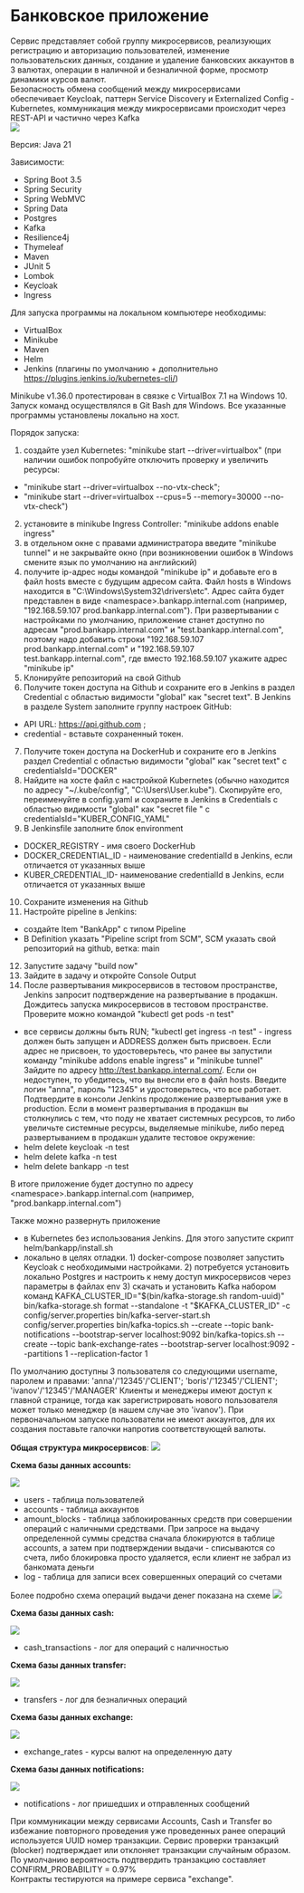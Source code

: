 
# Банковское приложение

Сервис представляет собой группу микросервисов, реализующих регистрацию и авторизацию пользователей, изменение
пользовательских данных, создание и удаление банковских аккаунтов в 3 валютах, операции в наличной и безналичной форме, 
просмотр динамики курсов валют.  
Безопасность обмена сообщений между микросервисами обеспечивает Keycloak, паттерн Service Discovery и 
Externalized Config - Kubernetes, коммуникация между микросервисами происходит через REST-API и частично через Kafka   
![](/readme/front.png)


Версия: Java 21

Зависимости: 
* Spring Boot 3.5 
* Spring Security
* Spring WebMVC
* Spring Data
* Postgres
* Kafka
* Resilience4j
* Thymeleaf
* Maven
* JUnit 5
* Lombok
* Keycloak
* Ingress

Для запуска программы на локальном компьютере необходимы: 
* VirtualBox
* Minikube
* Maven
* Helm
* Jenkins (плагины по умолчанию + дополнительно https://plugins.jenkins.io/kubernetes-cli/)

Minikube v1.36.0 протестирован в связке с VirtualBox 7.1 на Windows 10. Запуск команд осуществлялся в Git Bash для Windows.
Все указанные программы установлены локально на хост. 

Порядок запуска: 
1) создайте узел Kubernetes: "minikube start --driver=virtualbox" 
(при наличии ошибок попробуйте отключить проверку и увеличить ресурсы:
  * "minikube start --driver=virtualbox --no-vtx-check";
  * "minikube start --driver=virtualbox --cpus=5 --memory=30000 --no-vtx-check")
2) установите в minikube Ingress Controller: "minikube addons enable ingress"
3) в отдельном окне с правами администратора введите "minikube tunnel" и не закрывайте окно
(при возникновении ошибок в Windows смените язык по умолчанию на английский)
4) получите ip-aдрес ноды командой "minikube ip" и добавьте его в файл hosts вместе с будущим адресом сайта.
Файл hosts в Windows находится в "C:\Windows\System32\drivers\etc".
Адрес сайта будет представлен в виде \<namespace\>.bankapp.internal.com (например, "192.168.59.107 prod.bankapp.internal.com").
При развертывании с настройками по умолчанию, приложение станет доступно 
по адресам "prod.bankapp.internal.com" и "test.bankapp.internal.com", поэтому надо добавить строки
"192.168.59.107 prod.bankapp.internal.com" и "192.168.59.107 test.bankapp.internal.com", где вместо 192.168.59.107 укажите 
адрес "minikube ip"
5) Клонируйте репозиторий на свой Github  
6) Получите токен доступа на Github и сохраните его в Jenkins в раздел Credential с областью видимости "global" как 
"secret text". В Jenkins в разделе System заполните группу настроек GitHub: 
* API URL:  https://api.github.com ; 
* credential - вставьте сохраненный токен. 
7) Получите токен доступа на DockerHub и сохраните его в Jenkins раздел Credential с областью видимости "global" как
   "secret text" с credentialsId="DOCKER"
8) Найдите на хосте файл с настройкой Kubernetes (обычно находится по адресу "~/.kube/config", "C:\Users\User\.kube"). 
Скопируйте его, переименуйте в config.yaml и сохраните в Jenkins в Credentials с областью видимости "global" 
как "secret file " с credentialsId="KUBER_CONFIG_YAML"    
9) В Jenkinsfile заполните блок environment 
* DOCKER_REGISTRY - имя своего DockerHub 
* DOCKER_CREDENTIAL_ID - наименование credentialId в Jenkins, если отличается от указанных выше
* KUBER_CREDENTIAL_ID- наименование credentialId в Jenkins, если отличается от указанных выше
10) Сохраните изменения на Github
11) Настройте pipeline в Jenkins:
* создайте Item "BankApp" с типом Pipeline
* В Definition указать "Pipeline script from SCM", SCM указать свой репозиторий на github, ветка: main
12) Запустите задачу "build now"
13) Зайдите в задачу и откройте Console Output 
14) После развертывания микросервисов в тестовом пространстве, Jenkins запросит подтверждение на развертывание в продакшн. 
Дождитесь запуска микросервисов в тестовом пространстве. Проверите можно командой "kubectl get pods -n test"
- все сервисы должны быть RUN; "kubectl get ingress -n test" - ingress должен быть запущен и ADDRESS должен быть присвоен.
Если адрес не присвоен, то удостоверьтесь, что ранее вы запустили команду "minikube addons enable ingress" и "minikube tunnel"
Зайдите по адресу http://test.bankapp.internal.com/. Если он недоступен, то убедитесь, что вы внесли его в файл hosts. 
Введите логин "anna", пароль "12345" и удостоверьтесь, что все работает. 
Подтвердите в консоли Jenkins продолжение развертывания уже в production. Если в момент развертывания в продакшн вы столкнулись
с тем, что поду не хватает системных ресурсов, то либо увеличьте системные ресурсы, выделяемые minikube,
либо перед развертыванием в продакшн удалите тестовое окружение:
- helm delete keycloak -n test
- helm delete kafka -n test
- helm delete bankapp -n test

В итоге приложение будет доступно по адресу \<namespace\>.bankapp.internal.com (например, "prod.bankapp.internal.com")

Также можно развернуть приложение 
* в Kubernetes без использования Jenkins. Для этого запустите скрипт helm/bankapp/install.sh
* локально в целях отладки. 1) docker-compose позволяет запустить Keycloak с необходимыми настройками. 2) потребуется 
установить локально Postgres и настроить к нему доступ микросервисов через параметры в файлах env 3) скачать и установить Kafka
набором команд 
  KAFKA_CLUSTER_ID="$(bin/kafka-storage.sh random-uuid)"
  bin/kafka-storage.sh format --standalone -t "$KAFKA_CLUSTER_ID" -c config/server.properties
  bin/kafka-server-start.sh config/server.properties
  bin/kafka-topics.sh --create --topic bank-notifications --bootstrap-server localhost:9092
  bin/kafka-topics.sh --create --topic bank-exchange-rates --bootstrap-server localhost:9092 --partitions 1 --replication-factor 1

По умолчанию доступны 3 пользователя со следующими username, паролем и правами:
'anna'/'12345'/'CLIENT'; 'boris'/'12345'/'CLIENT'; 'ivanov'/'12345'/'MANAGER'
Клиенты и менеджеры имеют доступ к главной странице, тогда как зарегистрировать нового пользователя может только
менеджер (в нашем случае это 'ivanov').
При первоначальном запуске пользователи не имеют аккаунтов, для их создания поставьте галочки напротив соответствующей валюты.   

**Общая структура микросервисов**:
![](/readme/all_micro.png)

**Схема базы данных accounts:**

![](/readme/accounts_db.png)
* users - таблица пользователей
* accounts - таблица аккаунтов
* amount_blocks - таблица заблокированных средств при совершении операций с наличными средствами. При запросе на выдачу 
определенной суммы средства сначала блокируются в таблице accounts, а затем при подтверждении выдачи - списываются со счета, 
либо блокировка просто удаляется, если клиент не забрал из банкомата деньги   
* log - таблица для записи всех совершенных операций со счетами

Более подробно схема операций выдачи денег показана на схеме
![](/readme/withdrawal.png)

**Схема базы данных cash:**

![](/readme/cash_db.png)

* cash_transactions - лог для операций с наличностью   

**Схема базы данных transfer:**

![](/readme/transfer_db.png)
* transfers - лог для безналичных операций

**Схема базы данных exchange:**

![](/readme/exchange_db.png)
* exchange_rates - курсы валют на определенную дату 

**Схема базы данных notifications:**

![](/readme/notifications_db.png)
* notifications - лог пришедших и отправленных сообщений

При коммуникации между сервисами Accounts, Cash и Transfer во избежание повторного проведения уже проведенных ранее 
операций используется UUID номер транзакции. 
Сервис проверки транзакций (blocker) подтверждает или отклоняет транзакции случайным образом.
По умолчанию вероятность подтвердить транзакцию составляет CONFIRM_PROBABILITY = 0.97%  
Контракты тестируются на примере сервиса "exchange".


